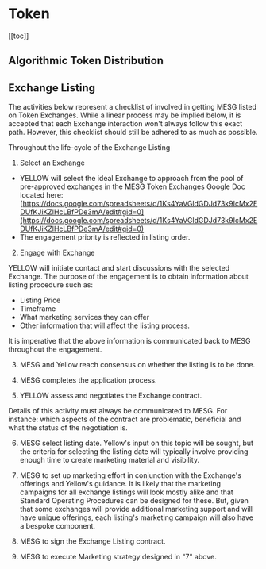 # Token

[[toc]]

## Algorithmic Token Distribution

## Exchange Listing
The activities below represent a checklist of involved in getting MESG listed on Token Exchanges.
While a linear process may be implied below, it is accepted that each Exchange interaction won't always follow this exact path. However, this checklist should still be adhered to as much as possible.

Throughout the life-cycle of the Exchange Listing 

1. Select an Exchange

* YELLOW will select the ideal Exchange to approach from the pool of pre-approved exchanges in the MESG Token Exchanges Google Doc located here: [https://docs.google.com/spreadsheets/d/1Ks4YaVGldGDJd73k9IcMx2EDUfKJiKZlHcLBfPDe3mA/edit#gid=0](https://docs.google.com/spreadsheets/d/1Ks4YaVGldGDJd73k9IcMx2EDUfKJiKZlHcLBfPDe3mA/edit#gid=0)
* The engagement priority is reflected in listing order.

2. Engage with Exchange

YELLOW will initiate contact and start discussions with the selected Exchange. The purpose of the engagement is to obtain information about listing procedure such as: 

* Listing Price
* Timeframe
* What marketing services they can offer
* Other information that will affect the listing process.

It is imperative that the above information is communicated back to MESG throughout the engagement.

3. MESG and Yellow reach consensus on whether the listing is to be done.

4. MESG completes the application process.

5. YELLOW assess and negotiates the Exchange contract. 

Details of this activity must always be communicated to MESG. For instance: which aspects of the contract are problematic, beneficial and what the status of the negotiation is. 

6. MESG select listing date.
Yellow's input on this topic will be sought, but the criteria for selecting the listing date will typically involve providing enough time to create marketing material and visibility.

7. MESG to set up marketing effort in conjunction with the Exchange's offerings and Yellow's guidance. It is likely that the marketing campaigns for all exchange listings will look mostly alike and that Standard Operating Procedures can be designed for these. But, given that some exchanges will provide additional marketing support and will have unique offerings, each listing's marketing campaign will also have a bespoke component.

8. MESG to sign the Exchange Listing contract.

9. MESG to execute Marketing strategy designed in "7" above.
